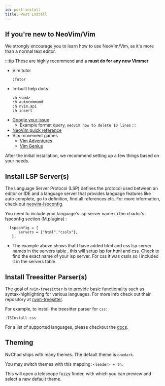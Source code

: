 ```yaml
---
id: post-install
title: Post Install
---
```


## If you're new to NeoVim/Vim

We strongly encourage you to learn how to use NeoVim/Vim, as it's more than a normal text editor.

:::tip
These are highly recommend and a **must do for any new Vimmer**
- Vim tutor
  ```
  :Tutor
  ```
- In-built help docs
  ```
  :h <cmd>
  :h autocommand
  :h nvim.api
  :h insert
  ```
- [Google your issue](https://google.com)
   - Example format query, `neovim how to delete 10 lines`
:::
- [NeoVim quick reference](https://neovim.io/doc/user/quickref.html)
- Vim movement games
   - [Vim Adventures](https://vim-adventures.com/)
   - [Vim Genius](http://www.vimgenius.com/)

After the initial installation, we recommend setting up a few things based on your needs.

## Install LSP Server(s)

The Language Server Protocol (LSP) defines the protocol used between an editor or IDE and a language server that provides language features like auto complete, go to definition, find all references etc. For more information, check out [neovim-lspconfig](https://github.com/neovim/nvim-lspconfig).

You need to include your language's lsp server name in the chadrc's lspconfig section (M.plugins) :

```
  lspconfig = {
      servers = {"html","cssls"},
   },
```

- The example above shows that I have added html and css lsp server names in the servers table , this will setup lsp for html and css.
  [Check](https://github.com/neovim/nvim-lspconfig/blob/master/CONFIG.md) to find the exact name of your lsp server. For css it was cssls so   I included it in the servers table.

## Install Treesitter Parser(s)

The goal of `nvim-treesitter` is to provide basic functionality such as syntax-highlighting for various languages. For more info check out their repository at [nvim-treesitter](https://github.com/nvim-treesitter/nvim-treesitter).

For example, to install the treesitter parser for `css`: 

```shell
:TSInstall css
```

For a list of supported languages, please checkout the [docs](https://github.com/nvim-treesitter/nvim-treesitter#supported-languages).

## Theming

NvChad ships with many themes. The default theme is `onedark`.

You may switch themes with this mapping: `<leader> + th`.

This will open a telescope fuzzy finder, with which you can preview and select a new default theme.
